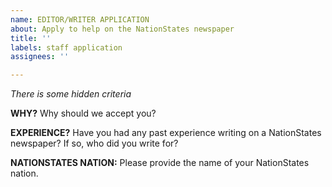 ```yaml
---
name: EDITOR/WRITER APPLICATION
about: Apply to help on the NationStates newspaper
title: ''
labels: staff application
assignees: ''

---
```


*There is some hidden criteria*

**WHY?**
Why should we accept you?

**EXPERIENCE?**
Have you had any past experience writing on a NationStates newspaper? If so, who did you write for?

**NATIONSTATES NATION:**
Please provide the name of your NationStates nation.

